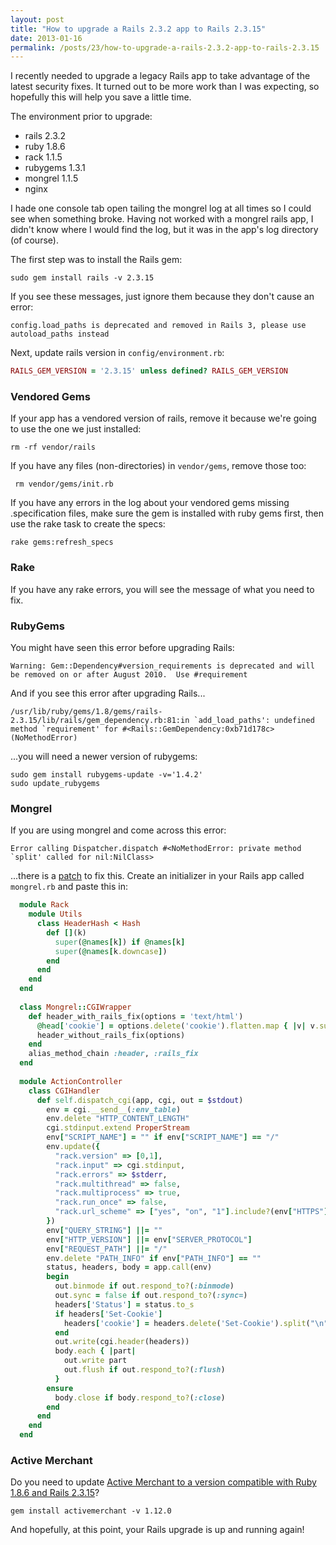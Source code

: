 ```yaml
---
layout: post
title: "How to upgrade a Rails 2.3.2 app to Rails 2.3.15"
date: 2013-01-16
permalink: /posts/23/how-to-upgrade-a-rails-2.3.2-app-to-rails-2.3.15
---
```

I recently needed to upgrade a legacy Rails app to take advantage of the latest security fixes. It turned out to be more work than I was expecting, so hopefully this will help you save a little time.

The environment prior to upgrade:

 - rails 2.3.2
 - ruby 1.8.6
 - rack 1.1.5
 - rubygems 1.3.1
 - mongrel 1.1.5
 - nginx

I hade one console tab open tailing the mongrel log at all times so I could see when something broke. Having not worked with a mongrel rails app, I didn't know where I would find the log, but it was in the app's log directory (of course).

The first step was to install the Rails gem:

```console
sudo gem install rails -v 2.3.15
```

If you see these messages, just ignore them because they don't cause an error:

```text
config.load_paths is deprecated and removed in Rails 3, please use autoload_paths instead
```

Next, update rails version in `config/environment.rb`:

```ruby
RAILS_GEM_VERSION = '2.3.15' unless defined? RAILS_GEM_VERSION
```

### Vendored Gems
If your app has a vendored version of rails, remove it because we're going to use the one we just installed:

```console
rm -rf vendor/rails
```

If you have any files (non-directories) in `vendor/gems`, remove those too:

```console
 rm vendor/gems/init.rb
```

If you have any errors in the log about your vendored gems missing .specification files, make sure the gem is installed with ruby gems first, then use the rake task to create the specs:

```console
rake gems:refresh_specs
```

### Rake

If you have any rake errors, you will see the message of what you need to fix.

### RubyGems

You might have seen this error before upgrading Rails:

```text
Warning: Gem::Dependency#version_requirements is deprecated and will be removed on or after August 2010.  Use #requirement
```

And if you see this error after upgrading Rails...

```text
/usr/lib/ruby/gems/1.8/gems/rails-2.3.15/lib/rails/gem_dependency.rb:81:in `add_load_paths': undefined method `requirement' for #<Rails::GemDependency:0xb71d178c> (NoMethodError)
```

...you will need a newer version of rubygems:

```console
sudo gem install rubygems-update -v='1.4.2'
sudo update_rubygems
```

### Mongrel

If you are using mongrel and come across this error:

```text
Error calling Dispatcher.dispatch #<NoMethodError: private method `split' called for nil:NilClass>
```

...there is a [patch](https://gist.github.com/826692) to fix this. Create an initializer in your Rails app called `mongrel.rb` and paste this in:

```ruby
  module Rack
    module Utils
      class HeaderHash < Hash
        def [](k)
          super(@names[k]) if @names[k]
          super(@names[k.downcase])
        end
      end
    end
  end
  
  class Mongrel::CGIWrapper
    def header_with_rails_fix(options = 'text/html')
      @head['cookie'] = options.delete('cookie').flatten.map { |v| v.sub(/^\n/,'') } if options.class != String and options['cookie']
      header_without_rails_fix(options)
    end
    alias_method_chain :header, :rails_fix
  end
  
  module ActionController
    class CGIHandler
      def self.dispatch_cgi(app, cgi, out = $stdout)
        env = cgi.__send__(:env_table)
        env.delete "HTTP_CONTENT_LENGTH"
        cgi.stdinput.extend ProperStream
        env["SCRIPT_NAME"] = "" if env["SCRIPT_NAME"] == "/"
        env.update({
          "rack.version" => [0,1],
          "rack.input" => cgi.stdinput,
          "rack.errors" => $stderr,
          "rack.multithread" => false,
          "rack.multiprocess" => true,
          "rack.run_once" => false,
          "rack.url_scheme" => ["yes", "on", "1"].include?(env["HTTPS"]) ? "https" : "http"
        })
        env["QUERY_STRING"] ||= ""
        env["HTTP_VERSION"] ||= env["SERVER_PROTOCOL"]
        env["REQUEST_PATH"] ||= "/"
        env.delete "PATH_INFO" if env["PATH_INFO"] == ""
        status, headers, body = app.call(env)
        begin
          out.binmode if out.respond_to?(:binmode)
          out.sync = false if out.respond_to?(:sync=)
          headers['Status'] = status.to_s
          if headers['Set-Cookie']
            headers['cookie'] = headers.delete('Set-Cookie').split("\n")
          end
          out.write(cgi.header(headers))
          body.each { |part|
            out.write part
            out.flush if out.respond_to?(:flush)
          }
        ensure
          body.close if body.respond_to?(:close)
        end
      end
    end
  end
```

### Active Merchant
Do you need to update [Active Merchant to a version compatible with Ruby 1.8.6 and Rails 2.3.15](https://groups.google.com/d/msg/activemerchant/LSbI0uEaf0I/OThWdddFTtwJ)?

```console
gem install activemerchant -v 1.12.0
```



And hopefully, at this point, your Rails upgrade is up and running again!
